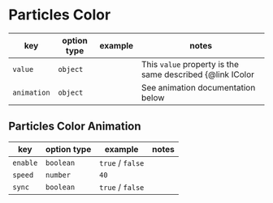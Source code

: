 # Particles Color

| key         | option type | example | notes                                                             |
| ----------- | ----------- | ------- | ----------------------------------------------------------------- |
| `value`     | `object`    |         | This `value` property is the same described {@link IColor | here} |
| `animation` | `object`    |         | See animation documentation below                                 |

## Particles Color Animation

| key         | option type | example          | notes |
| ----------- | ----------- | ---------------- | ----- |
| `enable`    | `boolean`   | `true` / `false` |       |
| `speed`     | `number`    | `40`             |       |
| `sync`      | `boolean`   | `true` / `false` |       |

